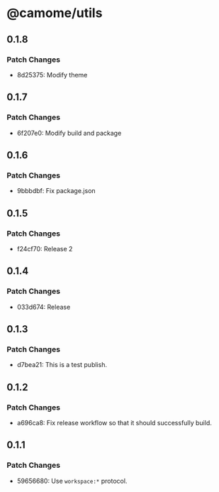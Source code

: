 # @camome/utils

## 0.1.8

### Patch Changes

- 8d25375: Modify theme

## 0.1.7

### Patch Changes

- 6f207e0: Modify build and package

## 0.1.6

### Patch Changes

- 9bbbdbf: Fix package.json

## 0.1.5

### Patch Changes

- f24cf70: Release 2

## 0.1.4

### Patch Changes

- 033d674: Release

## 0.1.3

### Patch Changes

- d7bea21: This is a test publish.

## 0.1.2

### Patch Changes

- a696ca8: Fix release workflow so that it should successfully build.

## 0.1.1

### Patch Changes

- 59656680: Use `workspace:*` protocol.
